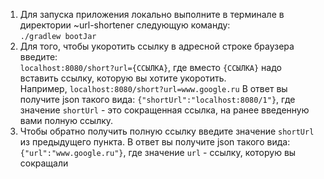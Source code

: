 1. Для запуска приложения локально выполните в терминале в директории ~url-shortener следующую команду:\
`./gradlew bootJar`
2. Для того, чтобы укоротить ссылку в адресной строке браузера введите:\
`localhost:8080/short?url={ССЫЛКА}`, где вместо `{ССЫЛКА}` надо вставить ссылку, которую вы хотите укоротить.\
Например, `localhost:8080/short?url=www.google.ru`
В ответ вы получите json такого вида:
`{"shortUrl":"localhost:8080/1"}`,  где значение `shortUrl` - это сокращенная ссылка, на ранее введенную вами полную ссылку.
3. Чтобы обратно получить полную ссылку введите значение `shortUrl` из предыдущего пункта. В ответ вы получите json такого вида:\
`{"url":"www.google.ru"}`, где значение `url` - ссылку, которую вы сокращали